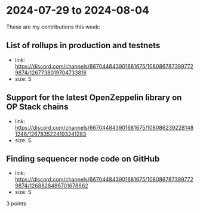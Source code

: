 # 2024-07-29 to 2024-08-04

These are my contributions this week:

## List of rollups in production and testnets

- link: https://discord.com/channels/667044843901681675/1080867873997729874/1267738019704733818
- size: S

## Support for the latest OpenZeppelin library on OP Stack chains

- link: https://discord.com/channels/667044843901681675/1080862392281481246/1267835224193241283
- size: S

## Finding sequencer node code on GitHub

- link: https://discord.com/channels/667044843901681675/1080867873997729874/1268828486701678662
- size: S

3 points
